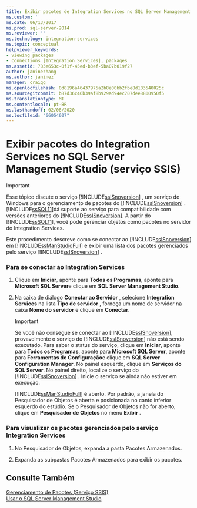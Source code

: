```yaml
---
title: Exibir pacotes de Integration Services no SQL Server Management Studio (serviço SSIS) | Microsoft Docs
ms.custom: ''
ms.date: 06/13/2017
ms.prod: sql-server-2014
ms.reviewer: ''
ms.technology: integration-services
ms.topic: conceptual
helpviewer_keywords:
- viewing packages
- connections [Integration Services], packages
ms.assetid: 783e653c-0f1f-45ed-b3ef-5ba07b019f27
author: janinezhang
ms.author: janinez
manager: craigg
ms.openlocfilehash: 0d8196a46437975a2b8e00bb2fbe8d183540025c
ms.sourcegitcommit: b87d36c46b39af8b929ad94ec707dee8800950f5
ms.translationtype: MT
ms.contentlocale: pt-BR
ms.lasthandoff: 02/08/2020
ms.locfileid: "66054607"
---
```

# <a name="view-integration-services-packages-in-sql-server-management-studio-ssis-service"></a>Exibir pacotes do Integration Services no SQL Server Management Studio (serviço SSIS)
    
> [!IMPORTANT]  
>  Esse tópico discute o serviço [!INCLUDE[ssISnoversion](../includes/ssisnoversion-md.md)] , um serviço do Windows para o gerenciamento de pacotes do [!INCLUDE[ssISnoversion](../includes/ssisnoversion-md.md)] . [!INCLUDE[ssSQL11](../includes/sssql11-md.md)]dá suporte ao serviço para compatibilidade com versões anteriores do [!INCLUDE[ssISnoversion](../includes/ssisnoversion-md.md)]. A partir do [!INCLUDE[ssSQL11](../includes/sssql11-md.md)], você pode gerenciar objetos como pacotes no servidor do Integration Services.  
  
 Este procedimento descreve como se conectar ao [!INCLUDE[ssISnoversion](../includes/ssisnoversion-md.md)] em [!INCLUDE[ssManStudioFull](../includes/ssmanstudiofull-md.md)] e exibir uma lista dos pacotes gerenciados pelo serviço [!INCLUDE[ssISnoversion](../includes/ssisnoversion-md.md)] .  
  
### <a name="to-connect-to-integration-services"></a>Para se conectar ao Integration Services  
  
1.  Clique em **Iniciar**, aponte para **Todos os Programas**, aponte para **Microsoft SQL Server**e clique em **SQL Server Management Studio**.  
  
2.  Na caixa de diálogo **Conectar ao Servidor** , selecione **Integration Services** na lista **Tipo de servidor** , forneça um nome de servidor na caixa **Nome do servidor** e clique em **Conectar**.  
  
    > [!IMPORTANT]  
    >  Se você não consegue se conectar ao [!INCLUDE[ssISnoversion](../includes/ssisnoversion-md.md)], provavelmente o serviço do [!INCLUDE[ssISnoversion](../includes/ssisnoversion-md.md)] não está sendo executado. Para saber o status do serviço, clique em **Iniciar**, aponte para **Todos os Programas**, aponte para **Microsoft SQL Server**, aponte para **Ferramentas de Configuração**e clique em **SQL Server Configuration Manager**. No painel esquerdo, clique em **Serviços do SQL Server**. No painel direito, localize o serviço do [!INCLUDE[ssISnoversion](../includes/ssisnoversion-md.md)] . Inicie o serviço se ainda não estiver em execução.  
  
     [!INCLUDE[ssManStudioFull](../includes/ssmanstudiofull-md.md)] é aberto. Por padrão, a janela do Pesquisador de Objetos é aberta e posicionada no canto inferior esquerdo do estúdio. Se o Pesquisador de Objetos não for aberto, clique em **Pesquisador de Objetos** no menu **Exibir** .  
  
### <a name="to-view-the-packages-that-integration-services-service-manages"></a>Para visualizar os pacotes gerenciados pelo serviço Integration Services  
  
1.  No Pesquisador de Objetos, expanda a pasta Pacotes Armazenados.  
  
2.  Expanda as subpastas Pacotes Armazenados para exibir os pacotes.  
  
## <a name="see-also"></a>Consulte Também  
 [Gerenciamento de Pacotes &#40;Serviço SSIS&#41;](service/package-management-ssis-service.md)   
 [Usar o SQL Server Management Studio](../database-engine/use-sql-server-management-studio.md)  
  
  
